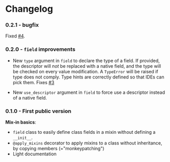 # Changelog

### 0.2.1 - bugfix

Fixed [#4](https://github.com/smarie/python-mixture/issues/4).

### 0.2.0 - `field` improvements

 - New `type` argument in `field` to declare the type of a field. If provided, the descriptor will *not* be replaced with a native field, and the type will be checked on every value modification. A `TypeError` will be raised if type does not comply. Type hints are correctly defined so that IDEs can pick them. Fixes [#3](https://github.com/smarie/python-mixture/issues/3)

 - New `use_descriptor` argument in `field` to force use a descriptor instead of a native field.

### 0.1.0 - First public version

**Mix-in basics**:

 - `field` class to easily define class fields in a mixin without defining a `__init__`.
 - `@apply_mixins` decorator to apply mixins to a class without inheritance, by copying members (="monkeypatching")
 - Light documentation
 
